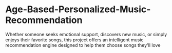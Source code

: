 # Age-Based-Personalized-Music-Recommendation
Whether someone seeks emotional support, discovers new music, or simply enjoys their favorite songs, this project offers an intelligent music recommendation engine designed to help them choose songs they'll love
